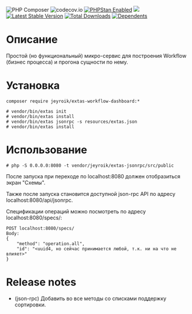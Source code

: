 ![PHP Composer](https://github.com/jeyroik/extas-workflow-dashboard/workflows/PHP%20Composer/badge.svg?branch=master&event=push)
![codecov.io](https://codecov.io/gh/jeyroik/extas-workflow-dashboard/coverage.svg?branch=master)
<a href="https://github.com/phpstan/phpstan"><img src="https://img.shields.io/badge/PHPStan-enabled-brightgreen.svg?style=flat" alt="PHPStan Enabled"></a>
<a href="https://codeclimate.com/github/jeyroik/extas-workflow-dashboard/maintainability"><img src="https://api.codeclimate.com/v1/badges/fcade60c962fb84e49e2/maintainability" /></a>
[![Latest Stable Version](https://poser.pugx.org/jeyroik/extas-workflow-dashboard/v)](//packagist.org/packages/jeyroik/extas-workflow-dashboard)
[![Total Downloads](https://poser.pugx.org/jeyroik/extas-workflow-dashboard/downloads)](//packagist.org/packages/jeyroik/extas-workflow-dashboard)
[![Dependents](https://poser.pugx.org/jeyroik/extas-workflow-dashboard/dependents)](//packagist.org/packages/jeyroik/extas-workflow-dashboard)

# Описание

Простой (но функциональный) микро-сервис для построения Workflow (бизнес процесса) и прогона сущности по нему.

# Установка

`composer require jeyroik/extas-workflow-dashboard:*`

```
# vendor/bin/extas init
# vendor/bin/extas install
# vendor/bin/extas jsonrpc -s resources/extas.json
# vendor/bin/extas install
```


# Использование

`# php -S 0.0.0.0:8080 -t vendor/jeyroik/extas-jsonrpc/src/public`

После запуска при переходе по localhost:8080 должен отобразиться экран "Схемы".

Также после запуска становится доступной json-rpc API по адресу localhost:8080/api/jsonrpc.

Спецификации операций можно посмотреть по адресу localhost:8080/specs/:

```
POST localhost:8080/specs/
Body:
{
    "method": "operation.all",
    "id": "<uuid4, но сейчас принимается любой, т.к. ни на что не влияет>"
}
```

# Release notes

- (json-rpc) Добавить во все методы со списками поддержку сортировки. 